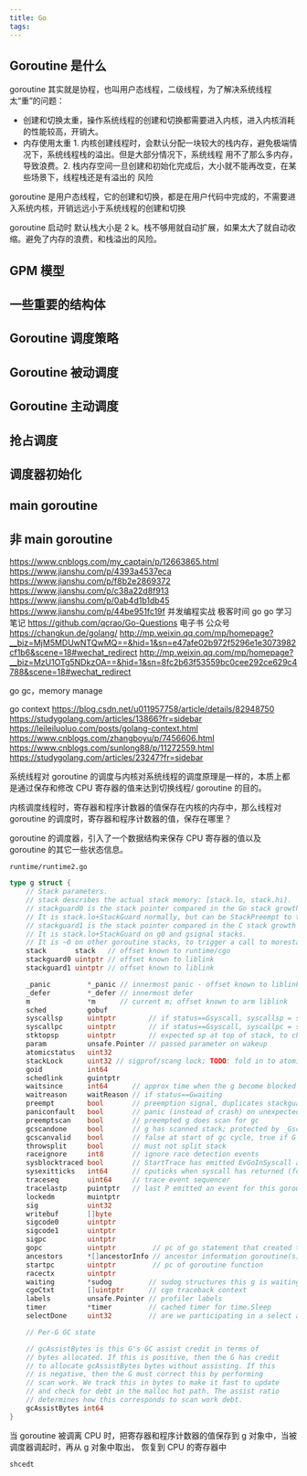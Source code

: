 ```yaml
---
title: Go 
tags:
---
```


## Goroutine 是什么
goroutine 其实就是协程，也叫用户态线程，二级线程，为了解决系统线程太“重”的问题：
- 创建和切换太重，操作系统线程的创建和切换都需要进入内核，进入内核消耗的性能较高，开销大。
- 内存使用太重 1. 内核创建线程时，会默认分配一块较大的栈内存，避免极端情况下，系统线程栈的溢出。但是大部分情况下，系统线程
用不了那么多内存，导致浪费。2. 栈内存空间一旦创建和初始化完成后，大小就不能再改变，在某些场景下，线程栈还是有溢出的
风险


goroutine 是用户态线程，它的创建和切换，都是在用户代码中完成的，不需要进入系统内核，开销远远小于系统线程的创建和切换

goroutine 启动时 默认栈大小是 2 k。栈不够用就自动扩展，如果太大了就自动收缩。避免了内存的浪费，和栈溢出的风险。

## GPM 模型

## 一些重要的结构体

## Goroutine 调度策略

## Goroutine 被动调度
## Goroutine 主动调度
## 抢占调度

## 调度器初始化
## main goroutine
## 非 main goroutine
https://www.cnblogs.com/my_captain/p/12663865.html
https://www.jianshu.com/p/4393a4537eca
https://www.jianshu.com/p/f8b2e2869372
https://www.jianshu.com/p/c38a22d8f913
https://www.jianshu.com/p/0ab4d1b1db45
https://www.jianshu.com/p/44be951fc19f
并发编程实战
极客时间 go
go 学习笔记
https://github.com/qcrao/Go-Questions 电子书 公众号
https://changkun.de/golang/
http://mp.weixin.qq.com/mp/homepage?__biz=MjM5MDUwNTQwMQ==&hid=1&sn=e47afe02b972f5296e1e3073982cf1b6&scene=18#wechat_redirect
http://mp.weixin.qq.com/mp/homepage?__biz=MzU1OTg5NDkzOA==&hid=1&sn=8fc2b63f53559bc0cee292ce629c4788&scene=18#wechat_redirect

go gc，memory manage

go context
https://blog.csdn.net/u011957758/article/details/82948750
https://studygolang.com/articles/13866?fr=sidebar
https://leileiluoluo.com/posts/golang-context.html
https://www.cnblogs.com/zhangboyu/p/7456606.html
https://www.cnblogs.com/sunlong88/p/11272559.html
https://studygolang.com/articles/23247?fr=sidebar

系统线程对 goroutine 的调度与内核对系统线程的调度原理是一样的，本质上都是通过保存和修改 CPU 寄存器的值来达到切换线程/ goroutine 的目的。

内核调度线程时，寄存器和程序计数器的值保存在内核的内存中，那么线程对 goroutine 的调度时，寄存器和程序计数器的值，保存在哪里？

goroutine 的调度器，引入了一个数据结构来保存 CPU 寄存器的值以及 goroutine 的其它一些状态信息。

`runtime/runtime2.go`
```go
type g struct {
	// Stack parameters.
	// stack describes the actual stack memory: [stack.lo, stack.hi).
	// stackguard0 is the stack pointer compared in the Go stack growth prologue.
	// It is stack.lo+StackGuard normally, but can be StackPreempt to trigger a preemption.
	// stackguard1 is the stack pointer compared in the C stack growth prologue.
	// It is stack.lo+StackGuard on g0 and gsignal stacks.
	// It is ~0 on other goroutine stacks, to trigger a call to morestackc (and crash).
	stack       stack   // offset known to runtime/cgo
	stackguard0 uintptr // offset known to liblink
	stackguard1 uintptr // offset known to liblink

	_panic         *_panic // innermost panic - offset known to liblink
	_defer         *_defer // innermost defer
	m              *m      // current m; offset known to arm liblink
	sched          gobuf
	syscallsp      uintptr        // if status==Gsyscall, syscallsp = sched.sp to use during gc
	syscallpc      uintptr        // if status==Gsyscall, syscallpc = sched.pc to use during gc
	stktopsp       uintptr        // expected sp at top of stack, to check in traceback
	param          unsafe.Pointer // passed parameter on wakeup
	atomicstatus   uint32
	stackLock      uint32 // sigprof/scang lock; TODO: fold in to atomicstatus
	goid           int64
	schedlink      guintptr
	waitsince      int64      // approx time when the g become blocked
	waitreason     waitReason // if status==Gwaiting
	preempt        bool       // preemption signal, duplicates stackguard0 = stackpreempt
	paniconfault   bool       // panic (instead of crash) on unexpected fault address
	preemptscan    bool       // preempted g does scan for gc
	gcscandone     bool       // g has scanned stack; protected by _Gscan bit in status
	gcscanvalid    bool       // false at start of gc cycle, true if G has not run since last scan; TODO: remove?
	throwsplit     bool       // must not split stack
	raceignore     int8       // ignore race detection events
	sysblocktraced bool       // StartTrace has emitted EvGoInSyscall about this goroutine
	sysexitticks   int64      // cputicks when syscall has returned (for tracing)
	traceseq       uint64     // trace event sequencer
	tracelastp     puintptr   // last P emitted an event for this goroutine
	lockedm        muintptr
	sig            uint32
	writebuf       []byte
	sigcode0       uintptr
	sigcode1       uintptr
	sigpc          uintptr
	gopc           uintptr         // pc of go statement that created this goroutine
	ancestors      *[]ancestorInfo // ancestor information goroutine(s) that created this goroutine (only used if debug.tracebackancestors)
	startpc        uintptr         // pc of goroutine function
	racectx        uintptr
	waiting        *sudog         // sudog structures this g is waiting on (that have a valid elem ptr); in lock order
	cgoCtxt        []uintptr      // cgo traceback context
	labels         unsafe.Pointer // profiler labels
	timer          *timer         // cached timer for time.Sleep
	selectDone     uint32         // are we participating in a select and did someone win the race?

	// Per-G GC state

	// gcAssistBytes is this G's GC assist credit in terms of
	// bytes allocated. If this is positive, then the G has credit
	// to allocate gcAssistBytes bytes without assisting. If this
	// is negative, then the G must correct this by performing
	// scan work. We track this in bytes to make it fast to update
	// and check for debt in the malloc hot path. The assist ratio
	// determines how this corresponds to scan work debt.
	gcAssistBytes int64
}
```

当 goroutine 被调离 CPU 时，把寄存器和程序计数器的值保存到 g 对象中，当被调度器调起时，再从 g 对象中取出，
恢复到 CPU 的寄存器中

`shcedt` 